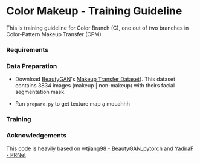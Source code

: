 # Color Makeup - Training Guideline

This is training guideline for Color Branch (C), one out of two branches in Color-Pattern Makeup Transfer (CPM).

### Requirements

### Data Preparation

- Download [BeautyGAN](http://liusi-group.com/projects/BeautyGAN)'s [Makeup Transfer Dataset](https://drive.google.com/file/d/18UlvYDL6UGZ2rs0yaDsSzoUlw8KI5ABY/view)). This dataset contains 3834 images (makeup | non-makeup) with theirs facial segmentation mask.

- Run `prepare.py` to get texture map ạ mouahhh 

### Training

### Acknowledgements

This code is heavily based on [wtjiang98 - BeautyGAN_pytorch](https://github.com/wtjiang98/BeautyGAN_pytorch) and [YadiraF - PRNet](https://github.com/YadiraF/PRNet)